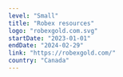 ```yaml
---
level: "Small"
title: "Robex resources"
logo: "robexgold.com.svg"
startDate: "2023-01-01"
endDate: "2024-02-29"
link: "https://robexgold.com/"
country: "Canada"
---
```

